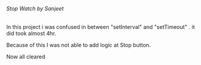 ###### Stop  Watch by Sanjeet

In this project i was confused in between "setInterval" and "setTimeout" .
it did took almost 4hr. 

Because of this I was not able to add logic at Stop button.

Now all cleared